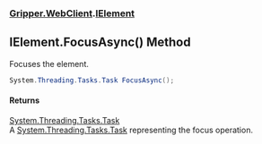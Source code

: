 ### [Gripper.WebClient](Gripper_WebClient.md 'Gripper.WebClient').[IElement](Gripper_WebClient_IElement.md 'Gripper.WebClient.IElement')
## IElement.FocusAsync() Method
Focuses the element.  
```csharp
System.Threading.Tasks.Task FocusAsync();
```
#### Returns
[System.Threading.Tasks.Task](https://docs.microsoft.com/en-us/dotnet/api/System.Threading.Tasks.Task 'System.Threading.Tasks.Task')  
A [System.Threading.Tasks.Task](https://docs.microsoft.com/en-us/dotnet/api/System.Threading.Tasks.Task 'System.Threading.Tasks.Task') representing the focus operation.
